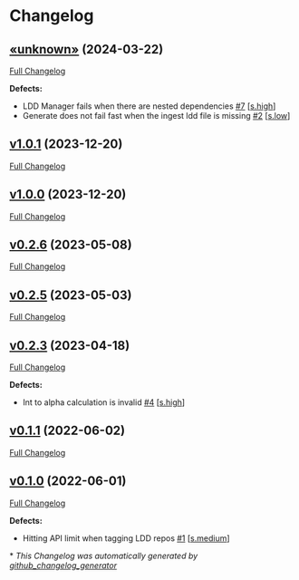 # Changelog

## [«unknown»](https://github.com/NASA-PDS/ldd-manager/tree/«unknown») (2024-03-22)

[Full Changelog](https://github.com/NASA-PDS/ldd-manager/compare/v1.0.1...«unknown»)

**Defects:**

- LDD Manager fails when there are nested dependencies [\#7](https://github.com/NASA-PDS/ldd-manager/issues/7) [[s.high](https://github.com/NASA-PDS/ldd-manager/labels/s.high)]
- Generate does not fail fast when the ingest ldd file is missing [\#2](https://github.com/NASA-PDS/ldd-manager/issues/2) [[s.low](https://github.com/NASA-PDS/ldd-manager/labels/s.low)]

## [v1.0.1](https://github.com/NASA-PDS/ldd-manager/tree/v1.0.1) (2023-12-20)

[Full Changelog](https://github.com/NASA-PDS/ldd-manager/compare/v1.0.0...v1.0.1)

## [v1.0.0](https://github.com/NASA-PDS/ldd-manager/tree/v1.0.0) (2023-12-20)

[Full Changelog](https://github.com/NASA-PDS/ldd-manager/compare/v0.2.6...v1.0.0)

## [v0.2.6](https://github.com/NASA-PDS/ldd-manager/tree/v0.2.6) (2023-05-08)

[Full Changelog](https://github.com/NASA-PDS/ldd-manager/compare/v0.2.5...v0.2.6)

## [v0.2.5](https://github.com/NASA-PDS/ldd-manager/tree/v0.2.5) (2023-05-03)

[Full Changelog](https://github.com/NASA-PDS/ldd-manager/compare/v0.2.3...v0.2.5)

## [v0.2.3](https://github.com/NASA-PDS/ldd-manager/tree/v0.2.3) (2023-04-18)

[Full Changelog](https://github.com/NASA-PDS/ldd-manager/compare/v0.1.1...v0.2.3)

**Defects:**

- Int to alpha calculation is invalid [\#4](https://github.com/NASA-PDS/ldd-manager/issues/4) [[s.high](https://github.com/NASA-PDS/ldd-manager/labels/s.high)]

## [v0.1.1](https://github.com/NASA-PDS/ldd-manager/tree/v0.1.1) (2022-06-02)

[Full Changelog](https://github.com/NASA-PDS/ldd-manager/compare/v0.1.0...v0.1.1)

## [v0.1.0](https://github.com/NASA-PDS/ldd-manager/tree/v0.1.0) (2022-06-01)

[Full Changelog](https://github.com/NASA-PDS/ldd-manager/compare/a9c48bb062d762f45719980dfcad3ff9604e6541...v0.1.0)

**Defects:**

- Hitting API limit when tagging LDD repos [\#1](https://github.com/NASA-PDS/ldd-manager/issues/1) [[s.medium](https://github.com/NASA-PDS/ldd-manager/labels/s.medium)]



\* *This Changelog was automatically generated by [github_changelog_generator](https://github.com/github-changelog-generator/github-changelog-generator)*
